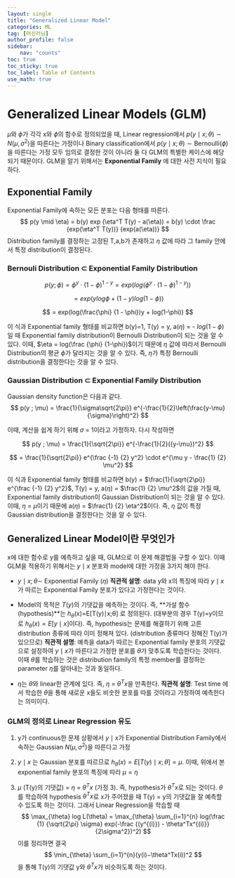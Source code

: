 ```yaml
---
layout: single
title: "Generalized Linear Model"
categories: ML
tag: [머신러닝]
author_profile: false
sidebar:
    nav: "counts"
toc: true
toc_sticky: true
toc_label: Table of Contents
use_math: true
---
```


# Generalized Linear Models (GLM)

$\mu$와 $\phi$가 각각 x와 $\phi$의 함수로 정의되었을 때, Linear regression에서 $p(y \mid x ; \theta) \sim N(\mu, \sigma^2)$을 따른다는 가정이나 Binary classification에서 $p(y \mid x ; \theta) \sim \text{Bernoulli}(\phi)$을 따른다는 가정 모두 임의로 결정한 것이 아니라 둘 다 GLM의 특별한 케이스에 해당되기 때문이다.  GLM을 알기 위해서는 **Exponential Family** 에 대한 사전 지식이 필요하다.

## Exponential Family
Exponential Family에 속하는 모든 분포는 다음 형태를 따른다.
$$
p(y \mid \eta) = b(y) exp (\eta^T T(y) - a(\eta))  = b(y) \cdot \frac {exp(\eta^T T(y))} {exp(a(\eta))}
$$
Distribution family를 결정하는 고정된 T,a,b가 존재하고 $\eta$ 값에 따라 그 family 안에서 특정 distribution이 결정된다. 

### Bernouli Distribution $\subset$ Exponential Family Distribution

$$
p(y ; \phi) = \phi^y \cdot (1 - \phi)^{1-y} = exp( log ( \phi^y \cdot (1 - \phi)^{1-y} ) )
$$

$$
 = exp(ylog\phi + (1-y)log(1-\phi))
$$

$$
= exp(log(\frac{\phi} {1 - \phi})y + log(1-\phi))
$$

이 식과 Exponential family 형태를 비교하면 b(y)=1, T(y) = y, a($\eta$) = - $log(1-\phi)$일 때 Exponential family distribution이 Bernoulli Distribution이 되는 것을 알 수 있다. 이때,  $\eta = log(\frac {\phi} {1-\phi})$이기 때문에 $\eta$ 값에 따라서 Bernoulli Distribution의 평균 $\phi$가 달라지는 것을 알 수 있다. 즉, $\eta$가 특정 Bernoulli distribution을 결정한다는 것을 알 수 있다.

### Gaussian Distribution $\subset$ Exponential Family Distribution

Gaussian density function은 다음과 같다.
$$
p(y  ; \mu) = \frac{1}{\sigma\sqrt{2\pi}} e^{-\frac{1}{2}\left(\frac{y-\mu}{\sigma}\right)^2}
$$

이때, 계산을 쉽게 하기 위해 $\sigma$ = 1이라고 가정하자. 다시 작성하면 

$$
p(y  ; \mu) = \frac{1}{\sqrt{2\pi}} e^{-\frac{1}{2}({y-\mu})^2}
$$

$$
= \frac{1}{\sqrt{2\pi}} e^{\frac {-1} {2} y^2} \cdot e^{\mu y - \frac{1} {2} \mu^2}
$$

이 식과 Exponential family 형태를 비교하면 b(y) = $\frac{1}{\sqrt{2\pi}} e^{\frac {-1} {2} y^2}$, T(y) = y, a($\eta$) = $\frac{1} {2} \mu^2$의 값을 가질 때, Exponential family distribution이 Gaussian Distribution이 되는 것을 알 수 있다. 이때, $\eta$ = $\mu$이기 때문에 a($\eta$) = $\frac{1} {2} \eta^2$이다. 즉, $\eta$ 값이 특정 Gaussian distribution을 결정한다는 것을 알 수 있다. 


## Generalized Linear Model이란 무엇인가
x에 대한 함수로 y를 예측하고 싶을 때, GLM으로 이 문제 해결법을 구할 수 있다. 이때 GLM을 적용하기 위해서는 $y \mid x$ 분포와 model에 대한 가정을 3가지 해야 한다.
+ $y \mid x ; \theta \sim$ Exponential Family ($\eta$)
**직관적 설명**: data y와 x의 특징에 따라 $y \mid x$가 따르는 Exponential Family 분포가 있다고 가정한다는 것이다.

+ Model의 목적은 $T(y)$의 기댓값을 예측하는 것이다. 즉, **가설 함수 (hypothesis)**는 $h_\theta$​(x)=E[T(y)∣x;θ] 로 정의된다. (대부분의 경우 T(y)=y이므로 $h_\theta(x) = E[y \mid x]$이다). 즉, hypothesis는 문제를 해결하기 위해 고른 distribution 종류에 따라 이미 정해져 있다. (distribution 종류마다 정해진 T(y)가 있으므로)
**직관적 설명**: 예측을 data가 따르는 Exponential family 분포의 기댓값으로 설정하여 $y \mid x$가 따른다고 가정한 분포를 $\theta$가 맞추도록 학습한다는 것이다. 이때 $\theta$를 학습하는 것은 distribution family의 특정 member를 결정하는 parameter $\eta$를 알아내는 것과 동일하다.

+ $\eta$는 $\theta$와 linear한 관계에 있다. 즉, $\eta$ = $\theta^T x$을 만족한다.
**직관적 설명**: Test time 에서 학습한 $\theta$을 통해 새로운 x들도 비숫한 분포를 따를 것이라고 가정하여 예측한다는 의미이다.

### GLM의 정의로 Linear Regression 유도
1. y가 continuous한 문제 상황에서 $y \mid x$가 Exponential Distribution Family에서 속하는 Gaussian $N(\mu, \sigma^2)$을 따른다고 가정

2. $y \mid x$ 는 Gaussian 분포를 따르므로 $h_\theta(x) = E[ T(y) \mid x ; \theta] = \mu$. 이때, 위에서 본 exponential family 분포의 특징에 따라 $\mu = \eta$

3. $\mu$ (T(y)의 기댓값) = $\eta$  = $\theta^T x$ (가정 3). 즉, hypothesis가 $\theta^T x$로 되는 것이다. $\theta$를 학습하여 hypothesis $\theta^T x$로 x가 주어졌을 때 T(y) = y의 기댓값을 잘 예측할 수 있도록 하는 것이다. 그래서 Linear Regression을 학습할 때 
$$
\max_{\theta} log L(\theta) = \max_{\theta} \sum_{i=1}^{n} log(\frac {1} {\sqrt{2\pi} \sigma} exp(-\frac {(y^{(i)}) - \theta^Tx^{(i)}} {2\sigma^2})^2) 
$$
이를 정리하면 결국
$$
\min​_{\theta} \sum_{i=1}^{n}​(y(i)−\theta^Tx(i))^2
$$
을 통해 T(y)의 기댓값 y와 $\theta^T x$가 비슷하도록 하는 것이다.

